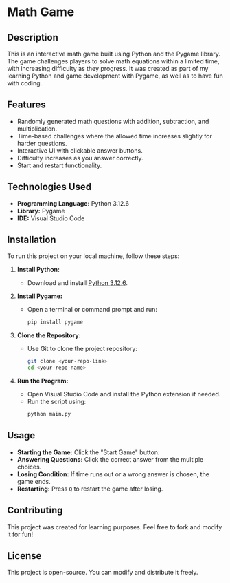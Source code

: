 # Math Game  

## Description  
This is an interactive math game built using Python and the Pygame library. The game challenges players to solve math equations within a limited time, with increasing difficulty as they progress. It was created as part of my learning Python and game development with Pygame, as well as to have fun with coding.  

## Features  
- Randomly generated math questions with addition, subtraction, and multiplication.  
- Time-based challenges where the allowed time increases slightly for harder questions.  
- Interactive UI with clickable answer buttons.  
- Difficulty increases as you answer correctly.  
- Start and restart functionality.  

## Technologies Used  
- **Programming Language:** Python 3.12.6  
- **Library:** Pygame  
- **IDE:** Visual Studio Code  

## Installation  
To run this project on your local machine, follow these steps:  

1. **Install Python:**  
   - Download and install [Python 3.12.6](https://www.python.org/downloads/).  

2. **Install Pygame:**  
   - Open a terminal or command prompt and run:  
     ```bash
     pip install pygame
     ```  

3. **Clone the Repository:**  
   - Use Git to clone the project repository:  
     ```bash
     git clone <your-repo-link>
     cd <your-repo-name>
     ```  

4. **Run the Program:**  
   - Open Visual Studio Code and install the Python extension if needed.  
   - Run the script using:  
     ```bash
     python main.py
     ```  

## Usage  
- **Starting the Game:** Click the "Start Game" button.  
- **Answering Questions:** Click the correct answer from the multiple choices.  
- **Losing Condition:** If time runs out or a wrong answer is chosen, the game ends.  
- **Restarting:** Press `Q` to restart the game after losing.  

## Contributing  
This project was created for learning purposes. Feel free to fork and modify it for fun!

## License  
This project is open-source. You can modify and distribute it freely.

